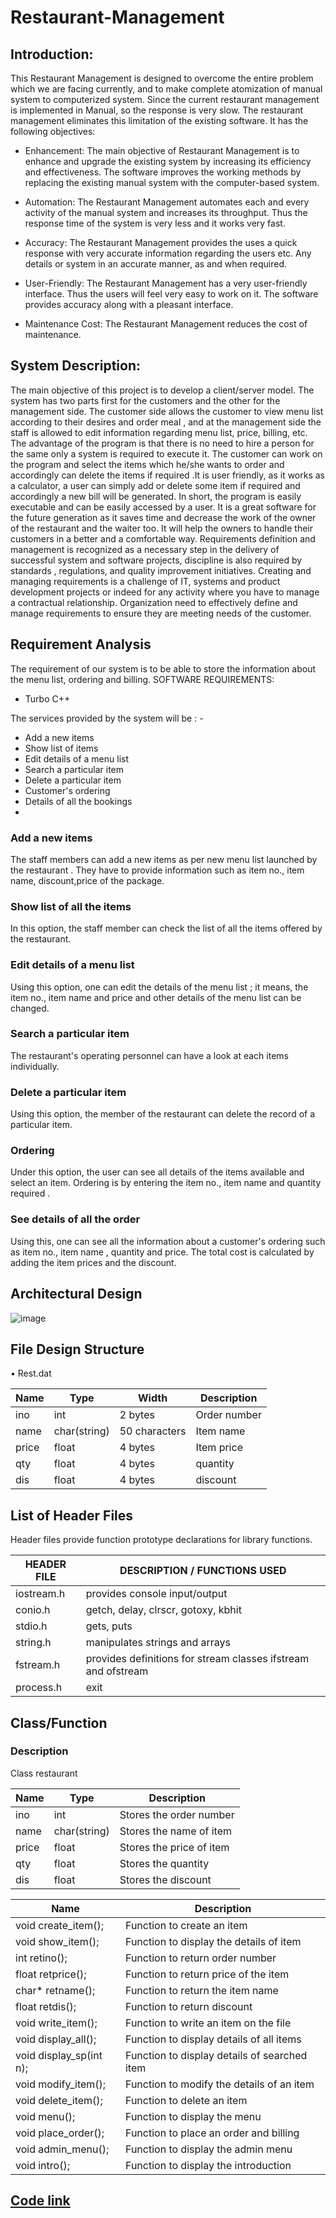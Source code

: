 # Restaurant-Management
## Introduction:

This Restaurant Management is designed to overcome the entire problem which we are facing currently, and to make complete atomization of manual system to computerized system. Since the current restaurant management is implemented in Manual, so the response is very slow. The restaurant management eliminates this limitation of the existing software.  It has the following objectives:

- Enhancement:
The main objective of Restaurant Management is to enhance and upgrade the existing system by increasing its efficiency and effectiveness. The software improves the working methods by replacing the existing manual system with the computer-based system.

- Automation:
The Restaurant Management automates each and every activity of the manual system and increases its throughput. Thus the response time of the system is very less and it works very fast.
- Accuracy:
The Restaurant Management provides the uses a quick response with very accurate information regarding the users etc. Any details or system in an accurate manner, as and when required.
- User-Friendly:
The Restaurant Management has a very user-friendly interface. Thus the users will feel very easy to work on it. The software provides accuracy along with a pleasant interface.

- Maintenance Cost:
The Restaurant Management reduces the cost of maintenance.

 
## System Description:

The main objective of this project is to develop a client/server model. The system has two parts first for the customers and the other for the management side. The customer side allows the customer to view menu list according to their desires and order meal , and at the management side the staff is allowed to edit information regarding menu list, price, billing, etc.
The advantage of the program is that there is no need to hire a person for the same only a system is required to execute it. The customer can work  on the program and select the items which he/she wants to order and accordingly can delete the items if required .It is user friendly, as it works as a calculator, a user can simply add or delete some item if required and accordingly a new bill will be generated.
In short, the program is easily executable and can be easily accessed by a user. It is a great software for the future generation as it saves time and decrease the work of the owner of the restaurant and the waiter too. It will help the owners to handle their customers in a better and a comfortable way.
Requirements definition and management is recognized as a necessary step in the delivery of successful system and software projects, discipline is also required by standards , regulations, and quality improvement initiatives. Creating and managing requirements is a challenge of IT, systems and product development projects or indeed for any activity where you have to manage a contractual relationship. Organization need to effectively define and manage requirements to ensure they are meeting needs of the customer.



 
## Requirement Analysis

The requirement of our system is to be able to store the information about the menu list, ordering and billing.
SOFTWARE REQUIREMENTS:
- Turbo C++

The services provided by the system will be : -
-	Add a new items
-	Show list of items
-	Edit details of a  menu list
-	Search a particular item
-	Delete a particular item
-	Customer's ordering
-	Details of all the bookings
-	
### Add a new items
The staff members can add a new items  as per new menu list launched by the restaurant . They have to provide information such as item no., item name, discount,price of the package.
### Show list of all the items
In this option, the staff member can check the list of all the items offered by the restaurant. 
### Edit details of a menu list
Using this option, one can edit the details of the menu list ; it means, the item no., item name and price and other details of the menu list can be changed. 
### Search a particular item
The restaurant's operating personnel can have a look at each items individually. 
### Delete a particular  item
Using this option, the member of the restaurant can delete the record of a particular item. 
### Ordering
Under this option, the user can see all details of the items available and select an item. Ordering is by entering the item no., item name and quantity required .
### See details of all the order
Using this, one can see all the information about a customer's ordering such as item no., item name , quantity and price. The total cost is calculated by adding the item prices and the discount.






 
## Architectural Design
![image](https://user-images.githubusercontent.com/67699993/121335386-291c3c80-c938-11eb-9ba9-8cfa0b6b03bf.png)
## File Design Structure                
•	Rest.dat

| Name	 | Type	        | Width         |	Description  |
|-------|--------------|---------------|--------------|
| ino   |	int	         | 2 bytes       | Order number | 
| name	 | char(string) | 50 characters | Item name    |
| price	| float	       | 4 bytes       | Item price   |
| qty	  | float	       | 4 bytes       | quantity     |
| dis	  | float	       | 4 bytes	      | discount     |  



 
## List of Header Files
Header files provide function prototype declarations for library functions. 

| HEADER FILE |	DESCRIPTION / FUNCTIONS USED                                  |
|-------------|---------------------------------------------------------------|
| iostream.h	 | provides console input/output                                 |
| conio.h	    | getch, delay, clrscr, gotoxy, kbhit                           |
| stdio.h	    | gets, puts                                                    |
| string.h	   | manipulates strings and arrays                                |
| fstream.h	  | provides definitions for stream classes ifstream and ofstream |
| process.h	  | exit                                                          |

 
## Class/Function 
### Description

Class restaurant

| Name  |	Type         | Description               |
|-------|--------------|---------------------------|
| ino   |	int          |	Stores the order number   |
| name  |	char(string) |	Stores the name of item   |
| price |	float        |	Stores the price of item  | 
| qty   |	float        |	Stores the quantity       |
| dis   |	float        |	Stores the discount       |

| Name                    | Description                                  |
|-------------------------|----------------------------------------------|
| void create_item();     |	Function to create an item              		   |
| void show_item();       | Function to display the details of item 		   |
| int retino();           | Function to return order number         		   |
| float retprice();       | Function to return price of the item    		   |
| char* retname();        |	Function to return the item name        		   |
| float retdis(); 	       | Function to return discount             		   |
| void write_item();	     | Function to write an item on the file  		    |
| void display_all();	    | Function to display details of all items     |
| void display_sp(int n); |	Function to display details of searched item |
| void modify_item();	    | Function to modify the details of an item    |
| void delete_item();	    | Function to delete an item                   |
| void menu();	           | Function to display the menu                 |
| void place_order();	    | Function to place an order and billing       |
| void admin_menu();	     | Function to display the admin menu           |
| void intro();	          | Function to display the introduction         |

## [Code link](https://github.com/Ria2810/Restaurant-Management/blob/main/code.txt)
